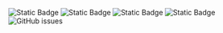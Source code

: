 ![Static Badge](https://img.shields.io/badge/blacklists-60-000000) ![Static Badge](https://img.shields.io/badge/blacklisted-3060711-cc0000) ![Static Badge](https://img.shields.io/badge/whitelisted-2242-00CC00) ![Static Badge](https://img.shields.io/badge/streaming_blacklist-28106-000000) ![GitHub issues](https://img.shields.io/github/issues/fabriziosalmi/blacklists)
